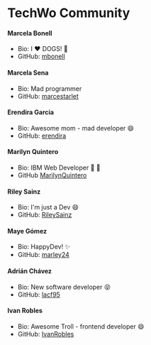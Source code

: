 # TechWo Community

#### Marcela Bonell
- Bio: I :heart: DOGS! :dog:
- GitHub: [mbonell](https://github.com/mbonell)

#### Marcela Sena
- Bio: Mad programmer
- GitHub: [marcestarlet](https://github.com/marcestarlet)

#### Erendira Garcia
- Bio: Awesome mom - mad developer :smile:
- GitHub: [erendira](https://github.com/erendira)


#### Marilyn Quintero
- Bio: IBM Web Developer :purple_heart: :pig:
- GitHub [MarilynQuintero](https://github.com/MarilynQuintero)
#### Riley Sainz
- Bio: I'm just a Dev :smile:
- GitHub: [RileySainz](https://github.com/ohmsainz)

#### Maye Gómez
- Bio: HappyDev! :sparkles:
- GitHub: [marley24](https://github.com/marley24)

#### Adrián Chávez
- Bio: New software developer :stuck_out_tongue_closed_eyes:
- GitHub: [lacf95](https://github.com/lacf95)

#### Ivan Robles
- Bio: Awesome Troll - frontend developer :smile:
- GitHub: [IvanRobles](https://github.com/Sharmaz)
